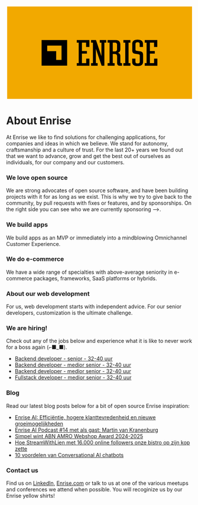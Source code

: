 <p align="center"><a href="https://enrise.com" target="_blank"><img src="https://github.com/enrise/.github/blob/master/images/logo.png?raw=true"></a></p>

# About Enrise

At Enrise we like to find solutions for challenging applications, for companies and ideas in which we believe. We stand for autonomy, craftsmanship and a culture of trust. For the last 20+ years we found out that we want to advance, grow and get the best out of ourselves as individuals, for our company and our customers.

### We love open source

We are strong advocates of open source software, and have been building projects with it for as long as we exist.
This is why we try to give back to the community, by pull requests with fixes or features, and by sponsorships.
On the right side you can see who we are currently sponsoring -->.

### We build apps
We build apps as an MVP or immediately into a mindblowing Omnichannel Customer Experience.

### We do e-commerce
We have a wide range of specialties with above-average seniority in e-commerce packages, frameworks, SaaS platforms or hybrids.

### About our web development
For us, web development starts with independent advice. For our senior developers, customization is the ultimate challenge.

### We are hiring!

Check out any of the jobs below and experience what it is like to never work for a boss again (⌐■_■).

<!-- JOB-LIST:START -->
- [Backend developer - senior - 32-40 uur](https://jobs.enrise.com/backend-developer)
- [Backend developer - medior senior - 32-40 uur](https://jobs.enrise.com/backend-developer-team-enigma/nl?token=7dff2b3adb1a1555ee5d26d0dbad1722)
- [Backend developer - medior senior - 32-40 uur](https://jobs.enrise.com/backend-developer-team-motivo-2/nl)
- [Fullstack developer - medior senior - 32-40 uur](https://jobs.enrise.com/fullstack-developer-team-motivo/nl)
<!-- JOB-LIST:END -->

### Blog

Read our latest blog posts below for a bit of open source Enrise inspiration:

<!-- POST-LIST:START -->
- [Enrise AI: Efficiëntie, hogere klanttevredenheid en nieuwe groeimogelijkheden](https://enrise.com/2024/09/enrise-ai-helpt-je-bedrijf-slimmer-en-beter-werken/)
- [Enrise AI Podcast #14 met als gast: Martin van Kranenburg](https://enrise.com/2024/09/enrise-ai-podcast-14/)
- [Simpel wint ABN AMRO Webshop Award 2024-2025](https://enrise.com/2024/09/simpel-wint-abn-amro-webshop-award-2024-2025/)
- [Hoe StreamWithLien met 16.000 online followers onze bistro op zijn kop zette](https://enrise.com/2024/08/hoe-streamwithlien-onze-bistro-verbouwde-tot-online-nightclub/)
- [10 voordelen van Conversational AI chatbots](https://enrise.com/2024/08/10-voordelen-van-conversational-ai-chatbots-vs-traditionele-chatbots/)
<!-- POST-LIST:END -->

### Contact us

Find us on <a href="https://www.linkedin.com/company/enrise/" target="_blank">LinkedIn</a>, <a href="https://enrise.com" target="_blank">Enrise.com</a> or talk to us at one of the various meetups and conferences we attend when possible. You will recoginize us by our Enrise yellow shirts!
